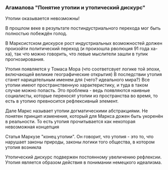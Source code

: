 ### Агамалова "Понятие утопии и утопический дискурс"

Утопии оказывается невозможны!

В прошлом веке в результате постиндустриального перехода мог быть полностью побеждён голод.

В Марксистском дискурсе рост индустриальных возможностей должен произойти политический переход (и произошла рволюция 91 года ха-ха), так что можно говорить, что левые мыслители зашли в тупик прогнозирования. 

Утопия появляется у Томаса Мора (что соответсвует логике той эпохи, включающей великие географические открытия)
В последствии утопия станет нарицательным именем для {чего? идеального мира?}
Все утопии имеют пространственную характеристику, и туда в таком случае можно попасть. Это проблема - ведь появляются наивные социалисты, которые переносят утопии из пространства во время, то есть в утопию превносится рефлексивный элемент. 

Дале Маркс называет утопии догматическими абстракциями. Не понятен принцип изменения, который для Маркса дожен быть укоренён в реальности. То есть утопия прочитывается как некоторая невозможная концепция

Статья Маркузе "конец утопии". Он говорит, что утопия - это то, что нарушает законы природы, законы логики того общества, в котором утопия возникла

Утопический дискурс подвержен постоянному увеличению рефлексии. Утопия является образом действия в понимании немецкого идеализма.